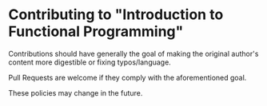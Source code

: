 # Contributing to "Introduction to Functional Programming"

Contributions should have generally the goal of making the original author's content more digestible or fixing typos/language.

Pull Requests are welcome if they comply with the aforementioned goal.

These policies may change in the future.

